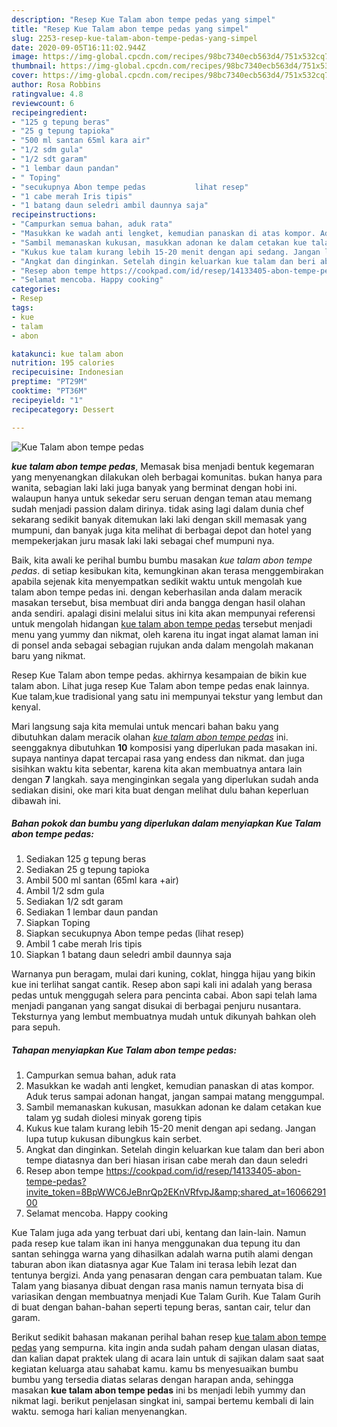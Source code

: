 ```yaml
---
description: "Resep Kue Talam abon tempe pedas yang simpel"
title: "Resep Kue Talam abon tempe pedas yang simpel"
slug: 2253-resep-kue-talam-abon-tempe-pedas-yang-simpel
date: 2020-09-05T16:11:02.944Z
image: https://img-global.cpcdn.com/recipes/98bc7340ecb563d4/751x532cq70/kue-talam-abon-tempe-pedas-foto-resep-utama.jpg
thumbnail: https://img-global.cpcdn.com/recipes/98bc7340ecb563d4/751x532cq70/kue-talam-abon-tempe-pedas-foto-resep-utama.jpg
cover: https://img-global.cpcdn.com/recipes/98bc7340ecb563d4/751x532cq70/kue-talam-abon-tempe-pedas-foto-resep-utama.jpg
author: Rosa Robbins
ratingvalue: 4.8
reviewcount: 6
recipeingredient:
- "125 g tepung beras"
- "25 g tepung tapioka"
- "500 ml santan 65ml kara air"
- "1/2 sdm gula"
- "1/2 sdt garam"
- "1 lembar daun pandan"
- " Toping"
- "secukupnya Abon tempe pedas           lihat resep"
- "1 cabe merah Iris tipis"
- "1 batang daun seledri ambil daunnya saja"
recipeinstructions:
- "Campurkan semua bahan, aduk rata"
- "Masukkan ke wadah anti lengket, kemudian panaskan di atas kompor. Aduk terus sampai adonan hangat, jangan sampai matang menggumpal."
- "Sambil memanaskan kukusan, masukkan adonan ke dalam cetakan kue talam yg sudah diolesi minyak goreng tipis"
- "Kukus kue talam kurang lebih 15-20 menit dengan api sedang. Jangan lupa tutup kukusan dibungkus kain serbet."
- "Angkat dan dinginkan. Setelah dingin keluarkan kue talam dan beri abon tempe diatasnya dan beri hiasan irisan cabe merah dan daun seledri"
- "Resep abon tempe https://cookpad.com/id/resep/14133405-abon-tempe-pedas?invite_token=8BpWWC6JeBnrQp2EKnVRfvpJ&amp;shared_at=1606629100"
- "Selamat mencoba. Happy cooking"
categories:
- Resep
tags:
- kue
- talam
- abon

katakunci: kue talam abon 
nutrition: 195 calories
recipecuisine: Indonesian
preptime: "PT29M"
cooktime: "PT36M"
recipeyield: "1"
recipecategory: Dessert

---
```



![Kue Talam abon tempe pedas](https://img-global.cpcdn.com/recipes/98bc7340ecb563d4/751x532cq70/kue-talam-abon-tempe-pedas-foto-resep-utama.jpg)

<b><i>kue talam abon tempe pedas</i></b>, Memasak bisa menjadi bentuk kegemaran yang menyenangkan dilakukan oleh berbagai komunitas. bukan hanya para wanita, sebagian laki laki juga banyak yang berminat dengan hobi ini. walaupun hanya untuk sekedar seru seruan dengan teman atau memang sudah menjadi passion dalam dirinya. tidak asing lagi dalam dunia chef sekarang sedikit banyak ditemukan laki laki dengan skill memasak yang mumpuni, dan banyak juga kita melihat di berbagai depot dan hotel yang mempekerjakan juru masak laki laki sebagai chef mumpuni nya.

Baik, kita awali ke perihal bumbu bumbu masakan <i>kue talam abon tempe pedas</i>. di setiap kesibukan kita, kemungkinan akan terasa menggembirakan apabila sejenak kita menyempatkan sedikit waktu untuk mengolah kue talam abon tempe pedas ini. dengan keberhasilan anda dalam meracik masakan tersebut, bisa membuat diri anda bangga dengan hasil olahan anda sendiri. apalagi disini melalui situs ini kita akan mempunyai referensi untuk mengolah hidangan <u>kue talam abon tempe pedas</u> tersebut menjadi menu yang yummy dan nikmat, oleh karena itu ingat ingat alamat laman ini di ponsel anda sebagai sebagian rujukan anda dalam mengolah makanan baru yang nikmat.

Resep Kue Talam abon tempe pedas. akhirnya kesampaian de bikin kue talam abon. Lihat juga resep Kue Talam abon tempe pedas enak lainnya. Kue talam,kue tradisional yang satu ini mempunyai tekstur yang lembut dan kenyal.


Mari langsung saja kita memulai untuk mencari bahan baku yang dibutuhkan dalam meracik olahan <u><i>kue talam abon tempe pedas</i></u> ini. seenggaknya dibutuhkan <b>10</b> komposisi yang diperlukan pada masakan ini. supaya nantinya dapat tercapai rasa yang endess dan nikmat. dan juga sisihkan waktu kita sebentar, karena kita akan membuatnya antara lain dengan <b>7</b> langkah. saya menginginkan segala yang diperlukan sudah anda sediakan disini, oke mari kita buat dengan melihat dulu bahan keperluan dibawah ini.

<!--inarticleads1-->

##### Bahan pokok dan bumbu yang diperlukan dalam menyiapkan Kue Talam abon tempe pedas:

1. Sediakan 125 g tepung beras
1. Sediakan 25 g tepung tapioka
1. Ambil 500 ml santan (65ml kara +air)
1. Ambil 1/2 sdm gula
1. Sediakan 1/2 sdt garam
1. Sediakan 1 lembar daun pandan
1. Siapkan  Toping
1. Siapkan secukupnya Abon tempe pedas           (lihat resep)
1. Ambil 1 cabe merah Iris tipis
1. Siapkan 1 batang daun seledri ambil daunnya saja


Warnanya pun beragam, mulai dari kuning, coklat, hingga hijau yang bikin kue ini terlihat sangat cantik. Resep abon sapi kali ini adalah yang berasa pedas untuk menggugah selera para pencinta cabai. Abon sapi telah lama menjadi panganan yang sangat disukai di berbagai penjuru nusantara. Teksturnya yang lembut membuatnya mudah untuk dikunyah bahkan oleh para sepuh. 

<!--inarticleads2-->

##### Tahapan menyiapkan Kue Talam abon tempe pedas:

1. Campurkan semua bahan, aduk rata
1. Masukkan ke wadah anti lengket, kemudian panaskan di atas kompor. Aduk terus sampai adonan hangat, jangan sampai matang menggumpal.
1. Sambil memanaskan kukusan, masukkan adonan ke dalam cetakan kue talam yg sudah diolesi minyak goreng tipis
1. Kukus kue talam kurang lebih 15-20 menit dengan api sedang. Jangan lupa tutup kukusan dibungkus kain serbet.
1. Angkat dan dinginkan. Setelah dingin keluarkan kue talam dan beri abon tempe diatasnya dan beri hiasan irisan cabe merah dan daun seledri
1. Resep abon tempe https://cookpad.com/id/resep/14133405-abon-tempe-pedas?invite_token=8BpWWC6JeBnrQp2EKnVRfvpJ&amp;shared_at=1606629100
1. Selamat mencoba. Happy cooking


Kue Talam juga ada yang terbuat dari ubi, kentang dan lain-lain. Namun pada resep kue talam ikan ini hanya menggunakan dua tepung itu dan santan sehingga warna yang dihasilkan adalah warna putih alami dengan taburan abon ikan diatasnya agar Kue Talam ini terasa lebih lezat dan tentunya bergizi. Anda yang penasaran dengan cara pembuatan talam. Kue Talam yang biasanya dibuat dengan rasa manis namun ternyata bisa di variasikan dengan membuatnya menjadi Kue Talam Gurih. Kue Talam Gurih di buat dengan bahan-bahan seperti tepung beras, santan cair, telur dan garam. 

Berikut sedikit bahasan makanan perihal bahan resep <u>kue talam abon tempe pedas</u> yang sempurna. kita ingin anda sudah paham dengan ulasan diatas, dan kalian dapat praktek ulang di acara lain untuk di sajikan dalam saat saat kegiatan keluarga atau sahabat kamu. kamu bs menyesuaikan bumbu bumbu yang tersedia diatas selaras dengan harapan anda, sehingga masakan <b>kue talam abon tempe pedas</b> ini bs menjadi lebih yummy dan nikmat lagi. berikut penjelasan singkat ini, sampai bertemu kembali di lain waktu. semoga hari kalian menyenangkan.
